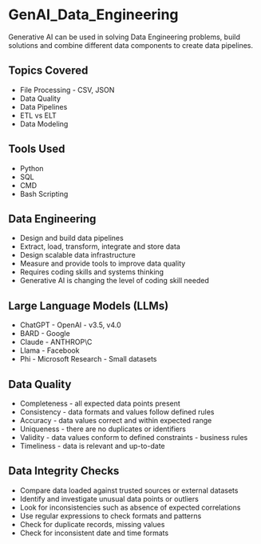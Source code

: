 # GenAI_Data_Engineering
Generative AI can be used in solving Data Engineering problems, build solutions and combine different data components to create data pipelines.

## Topics Covered
* File Processing - CSV, JSON
* Data Quality
* Data Pipelines
* ETL vs ELT
* Data Modeling

## Tools Used
* Python
* SQL
* CMD
* Bash Scripting

## Data Engineering
* Design and build data pipelines
* Extract, load, transform, integrate and store data
* Design scalable data infrastructure
* Measure and provide tools to improve data quality
* Requires coding skills and systems thinking
* Generative AI is changing the level of coding skill needed

## Large Language Models (LLMs)
* ChatGPT - OpenAI - v3.5, v4.0
* BARD - Google
* Claude - ANTHROP\C
* Llama - Facebook
* Phi - Microsoft Research - Small datasets

## Data Quality
* Completeness - all expected data points present
* Consistency - data formats and values follow defined rules
* Accuracy - data values correct and within expected range
* Uniqueness - there are no duplicates or identifiers
* Validity - data values conform to defined constraints - business rules
* Timeliness - data is relevant and up-to-date

## Data Integrity Checks
* Compare data loaded against trusted sources or external datasets
* Identify and investigate unusual data points or outliers
* Look for inconsistencies such as absence of expected correlations
* Use regular expressions to check formats and patterns
* Check for duplicate records, missing values
* Check for inconsistent date and time formats 


